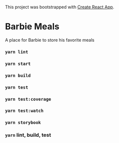 This project was bootstrapped with [Create React App](https://github.com/facebook/create-react-app).

# Barbie Meals

A place for Barbie to store his favorite meals

### `yarn lint`

### `yarn start`

### `yarn build`

### `yarn test`

### `yarn test:coverage`

### `yarn test:watch`

### `yarn storybook`

### `yarn` lint, build, test
